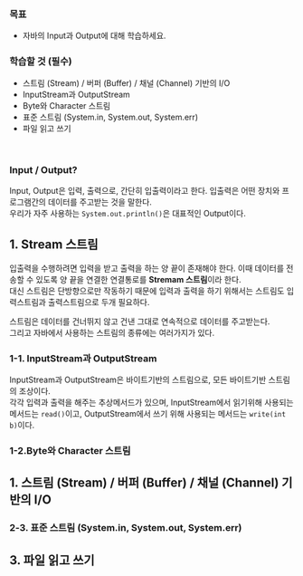 
### 목표
- 자바의 Input과 Output에 대해 학습하세요.

### 학습할 것 (필수)
- 스트림 (Stream) / 버퍼 (Buffer) / 채널 (Channel) 기반의 I/O
- InputStream과 OutputStream
- Byte와 Character 스트림
- 표준 스트림 (System.in, System.out, System.err)
- 파일 읽고 쓰기

<br>

### Input / Output?

Input, Output은 입력, 출력으로, 간단히 입출력이라고 한다. 입출력은 어떤 장치와 프로그램간의 데이터를 주고받는 것을 말한다.<br>
우리가 자주 사용하는 `System.out.println()`은 대표적인 Output이다.


## 1. Stream 스트림

입출력을 수행하려면 입력을 받고 출력을 하는 양 끝이 존재해야 한다. 이때 데이터를 전송할 수 있도록 양 끝을 연결한 연결통로를 **Stremam 스트림**이라 한다.<br>
대신 스트림은 단방향으로만 작동하기 때문에 입력과 출력을 하기 위해서는 스트림도 입력스트림과 출력스트림으로 두개 필요하다.

스트림은 데이터를 건너뛰지 않고 건낸 그대로 연속적으로 데이터를 주고받는다.<br>
그리고 자바에서 사용하는 스트림의 종류에는 여러가지가 있다.

### 1-1. InputStream과 OutputStream

InputStream과 OutputStream은 바이트기반의 스트림으로, 모든 바이트기반 스트림의 조상이다.<br>
각각 입력과 출력을 해주는 추상메서드가 있으며, InputStream에서 읽기위해 사용되는 메서드는 `read()`이고, OutputStream에서 쓰기 위해 사용되는 메서드는 `write(int b)`이다.

### 1-2.Byte와 Character 스트림

## 1. 스트림 (Stream) / 버퍼 (Buffer) / 채널 (Channel) 기반의 I/O


### 2-3. 표준 스트림 (System.in, System.out, System.err)

## 3. 파일 읽고 쓰기
